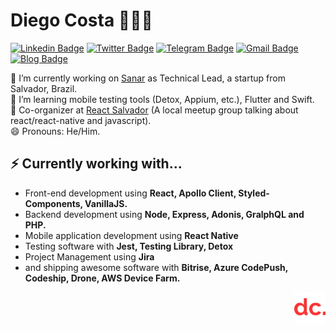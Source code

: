 # Diego Costa 👨🏿‍💻 

[![Linkedin Badge](https://img.shields.io/badge/-LinkedIn-blue?style=flat-square&logo=Linkedin&logoColor=white&link=https://www.linkedin.com/in/diegoscosta/)](https://www.linkedin.com/in/diegoscosta/)
[![Twitter Badge](https://img.shields.io/badge/-Twitter-1ca0f1?style=flat-square&labelColor=1ca0f1&logo=twitter&logoColor=white&link=https://twitter.com/diegocoxta)](https://twitter.com/diegocoxta)
[![Telegram Badge](https://img.shields.io/badge/-Telegram-1ca0f1?style=flat-square&labelColor=1ca0f1&logo=telegram&logoColor=white&link=https://t.me/diegoscosta)](https://t.me/diegoscosta)
[![Gmail Badge](https://img.shields.io/badge/-Gmail-c14438?style=flat-square&logo=Gmail&logoColor=white&link=mailto:diego@diegocosta.com.br)](mailto:diego@diegocosta.com.br)
[![Blog Badge](https://img.shields.io/badge/Blog-blog.diegocosta.com.br-black)](https://blog.diegocosta.com.br)

🔭 I’m currently working on [Sanar](https://sanarmed.com) as Technical Lead, a startup from Salvador, Brazil.  
🌱 I’m learning mobile testing tools (Detox, Appium, etc.), Flutter and Swift.  
👯 Co-organizer at [React Salvador](https://react.salvador.br) (A local meetup group talking about react/react-native and javascript).   
😄 Pronouns: He/Him. 

## ⚡ Currently working with...
- Front-end development using **React, Apollo Client, Styled-Components, VanillaJS.**
- Backend development using **Node, Express, Adonis, GralphQL and PHP.**
- Mobile application development using **React Native**
- Testing software with **Jest, Testing Library, Detox**
- Project Management using **Jira**
- and shipping awesome software with **Bitrise, Azure CodePush, Codeship, Drone, AWS Device Farm.**

[<img src="https://github.com/diegocosta/diegocosta/blob/master/dcicon.png" width="50" align="right" />](https://diegocosta.com.br)
